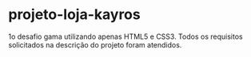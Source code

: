 # projeto-loja-kayros

1o desafio gama utilizando apenas HTML5 e CSS3.
Todos os requisitos solicitados na descrição do projeto foram
atendidos.